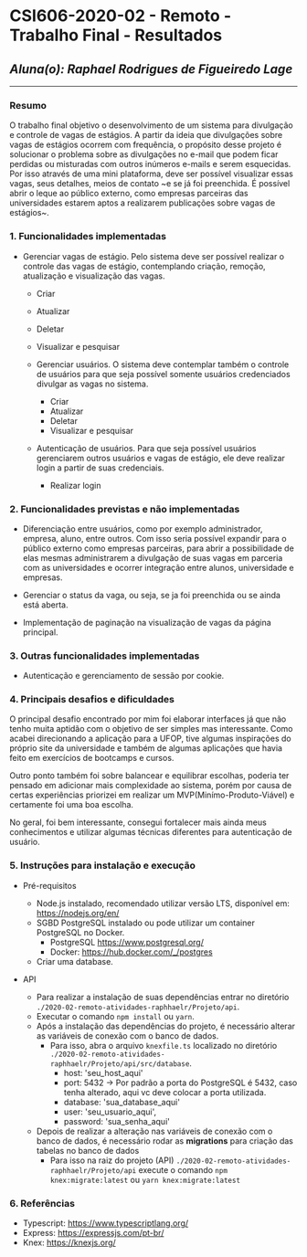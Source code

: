 # **CSI606-2020-02 - Remoto - Trabalho Final - Resultados**
## *Aluna(o): Raphael Rodrigues de Figueiredo Lage*

--------------

<!-- Este documento tem como objetivo apresentar o projeto desenvolvido, considerando o que foi definido na proposta e o produto final. -->

### Resumo

  O trabalho final objetivo o desenvolvimento de um sistema para divulgação e controle de vagas de estágios. A partir da ideia que divulgações sobre vagas de estágios ocorrem com frequência, o propósito desse projeto é solucionar o problema sobre as divulgações no e-mail que podem ficar perdidas ou misturadas com outros inúmeros e-mails e serem esquecidas. Por isso através de uma mini plataforma, deve ser possível visualizar essas vagas, seus detalhes, meios de contato ~e se já foi preenchida. É possível abrir o leque ao público externo, como empresas parceiras das universidades estarem aptos a realizarem publicações sobre vagas de estágios~.

### 1. Funcionalidades implementadas
<!-- Descrever as funcionalidades que eram previstas e foram implementas. -->

- Gerenciar vagas de estágio. Pelo sistema deve ser possível realizar o controle das vagas de estágio, contemplando criação, remoção, atualização e visualização das vagas.
    - Criar
    - Atualizar
    - Deletar
    - Visualizar e pesquisar

  - Gerenciar usuários. O sistema deve contemplar também o controle de usuários para que seja possível somente usuários credenciados divulgar as vagas no sistema.
    - Criar
    - Atualizar
    - Deletar
    - Visualizar e pesquisar

  - Autenticação de usuários. Para que seja possível usuários gerenciarem outros usuários e vagas de estágio, ele deve realizar login a partir de suas credenciais.
    - Realizar login
  
### 2. Funcionalidades previstas e não implementadas
<!-- Descrever as funcionalidades que eram previstas e não foram implementas, apresentando uma breve justificativa do porquê elas não foram incluídas -->

- Diferenciação entre usuários, como por exemplo administrador, empresa, aluno, entre outros. Com isso seria possível expandir para o público externo como empresas parceiras, para abrir a possibilidade de elas mesmas administrarem a divulgação de suas vagas em parceria com as universidades e ocorrer integração entre alunos, universidade e empresas.

- Gerenciar o status da vaga, ou seja, se ja foi preenchida ou se ainda está aberta.

- Implementação de paginação na visualização de vagas da página principal.

### 3. Outras funcionalidades implementadas
<!-- Descrever as funcionalidades implementas além daquelas que foram previstas, caso se aplique.  -->
- Autenticação e gerenciamento de sessão por cookie.
### 4. Principais desafios e dificuldades
<!-- Descrever os principais desafios encontrados no desenvolvimento do trabalho, quais foram as dificuldades e como elas foram superadas e resolvidas. -->
O principal desafio encontrado por mim foi elaborar interfaces já que não tenho muita aptidão com o objetivo de ser simples mas interessante. Como acabei direcionando a aplicação para a UFOP, tive algumas inspirações do próprio site da universidade e também de algumas aplicações que havia feito em exercícios de bootcamps e cursos. 

Outro ponto também foi sobre balancear e equilibrar escolhas, poderia ter pensado em adicionar mais complexidade ao sistema, porém por causa de certas experiências priorizei em realizar um MVP(Minímo-Produto-Viável) e certamente foi uma boa escolha.

No geral, foi bem interessante, consegui fortalecer mais ainda meus conhecimentos e utilizar algumas técnicas diferentes para autenticação de usuário.
### 5. Instruções para instalação e execução
<!-- Descrever o que deve ser feito para instalar (ou baixar) a aplicação, o que precisa ser configurando (parâmetros, banco de dados e afins) e como executá-la. -->

- Pré-requisitos
  - Node.js instalado, recomendado utilizar versão LTS, disponível em: https://nodejs.org/en/
  - SGBD PostgreSQL instalado ou pode utilizar um container PostgreSQL no Docker.
    - PostgreSQL https://www.postgresql.org/
    - Docker: https://hub.docker.com/_/postgres
  - Criar uma database.

- API
  - Para realizar a instalação de suas dependências entrar no diretório `./2020-02-remoto-atividades-raphhaelr/Projeto/api`.
  - Executar o comando `npm install` ou `yarn`.
  - Após a instalação das dependências do projeto, é necessário alterar as variáveis de conexão com o banco de dados.
    - Para isso, abra o arquivo `knexfile.ts` localizado no diretório `./2020-02-remoto-atividades-raphhaelr/Projeto/api/src/database`.
      - host: 'seu_host_aqui'
      - port: 5432 -> Por padrão a porta do PostgreSQL é 5432, caso tenha alterado, aqui vc deve colocar a porta utilizada.
      - database: 'sua_database_aqui'
      - user: 'seu_usuario_aqui',
      - password: 'sua_senha_aqui'
  - Depois de realizar a alteração nas variáveis de conexão com o banco de dados, é necessário rodar as **migrations** para criação das tabelas no banco de dados
    - Para isso na raiz do projeto (API) `./2020-02-remoto-atividades-raphhaelr/Projeto/api` execute o comando `npm knex:migrate:latest` ou `yarn knex:migrate:latest`


### 6. Referências

- Typescript: https://www.typescriptlang.org/
- Express: https://expressjs.com/pt-br/
- Knex: https://knexjs.org/

